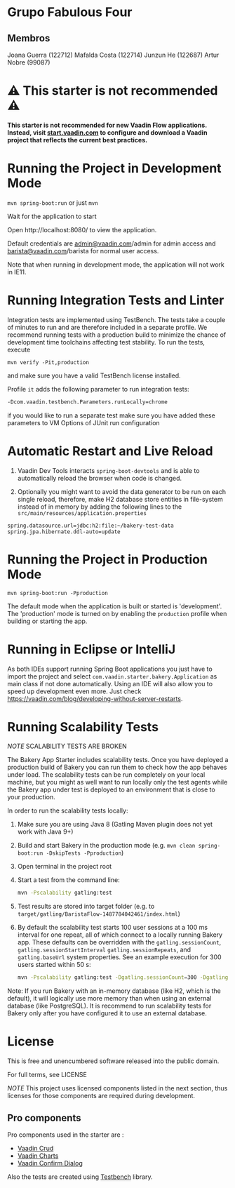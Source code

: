 # Grupo Fabulous Four
## Membros
Joana Guerra (122712)
Mafalda Costa (122714)
Junzun He (122687)
Artur Nobre (99087)

# ⚠️ This starter is not recommended ⚠️

**This starter is not recommended for new Vaadin Flow applications. Instead, visit [start.vaadin.com](https://start.vaadin.com/) to configure and download a Vaadin project that reflects the current best practices.**


# Running the Project in Development Mode

`mvn spring-boot:run` or just `mvn`

Wait for the application to start

Open http://localhost:8080/ to view the application.

Default credentials are admin@vaadin.com/admin for admin access and
barista@vaadin.com/barista for normal user access.

Note that when running in development mode, the application will not work in IE11.

# Running Integration Tests and Linter

Integration tests are implemented using TestBench. The tests take a couple of minutes to run and are therefore included in a separate profile. We recommend running tests with a production build to minimize the chance of development time toolchains affecting test stability. To run the tests, execute

`mvn verify -Pit,production`

and make sure you have a valid TestBench license installed.

Profile `it` adds the following parameter to run integration tests:
```sh
-Dcom.vaadin.testbench.Parameters.runLocally=chrome
```

if you would like to run a separate test make sure you have added these parameters to VM Options of JUnit run configuration

# Automatic Restart and Live Reload

1. Vaadin Dev Tools interacts `spring-boot-devtools` and is able to automatically reload the browser when code is changed.

2. Optionally you might want to avoid the data generator to be run on each single reload, therefore, make H2 database store entities in file-system instead of in memory by adding the following lines to the `src/main/resources/application.properties`
```properties
spring.datasource.url=jdbc:h2:file:~/bakery-test-data
spring.jpa.hibernate.ddl-auto=update
```


# Running the Project in Production Mode

`mvn spring-boot:run -Pproduction`

The default mode when the application is built or started is 'development'. The 'production' mode is turned on by enabling the `production` profile when building or starting the app.

# Running in Eclipse or IntelliJ
As both IDEs support running Spring Boot applications you just have to import the project and select `com.vaadin.starter.bakery.Application` as main class if not done automatically. Using an IDE will also allow you to speed up development even more. Just check https://vaadin.com/blog/developing-without-server-restarts.

# Running Scalability Tests

*NOTE* SCALABILITY TESTS ARE BROKEN

The Bakery App Starter includes scalability tests. Once you have deployed a production build of Bakery you can run them to check how the app behaves under load. The scalability tests can be run completely on your local machine, but you might as well want to run locally only the test agents while the Bakery app under test is deployed to an environment that is close to your production.

In order to run the scalability tests locally:

1. Make sure you are using Java 8 (Gatling Maven plugin does not yet work with Java 9+)

1. Build and start Bakery in the production mode (e.g. ```mvn clean spring-boot:run -DskipTests -Pproduction```)

1. Open terminal in the project root

1. Start a test from the command line:

    ```sh
    mvn -Pscalability gatling:test
    ```

1. Test results are stored into target folder (e.g. to ```target/gatling/BaristaFlow-1487784042461/index.html```)

1. By default the scalability test starts 100 user sessions at a 100 ms interval for one repeat, all of which connect to a locally running Bakery app. These defaults can be overridden with the `gatling.sessionCount`, `gatling.sessionStartInterval` `gatling.sessionRepeats`, and `gatling.baseUrl` system properties. See an example execution for 300 users started within 50 s:

    ```sh
    mvn -Pscalability gatling:test -Dgatling.sessionCount=300 -Dgatling.sessionStartInterval=50
    ```

Note: If you run Bakery with an in-memory database (like H2, which is the default), it will logically use more memory than when using an external database (like PostgreSQL). It is recommend to run scalability tests for Bakery only after you have configured it to use an external database.

# License
This is free and unencumbered software released into the public domain.

For full terms, see LICENSE

*NOTE* This project uses licensed components listed in the next section, thus licenses for those components are required during development.

## Pro components
Pro components used in the starter are :
 - [Vaadin Crud](https://vaadin.com/components/vaadin-crud)
 - [Vaadin Charts](https://vaadin.com/components/vaadin-charts)
 - [Vaadin Confirm Dialog](https://vaadin.com/components/vaadin-confirm-dialog) 

 Also the tests are created using [Testbench](https://vaadin.com/testbench) library.
